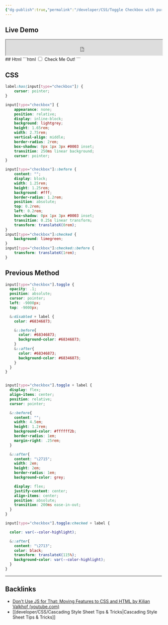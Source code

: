 ```yaml
---
{"dg-publish":true,"permalink":"/developer/CSS/Toggle Checkbox with pure CSS Html/","tags":["css","style","html","scss","no_js"],"created":"2024-02-29T22:19:55.811-06:00","updated":"2024-08-23T10:15:51.046-05:00"}
---
```


## Live Demo
<iframe src="https://assets.tawtaw.site/tawtaw/checkbox/index.html" width="100%" height="50"></iframe>
## Html
```html
<label>
	<input type="checkbox" />
	<span> Check Me Out! </span>
</label>
```

## CSS
```css
label:has(input[type="checkbox"]) {
	cursor: pointer;
}

input[type="checkbox"] {
	appearance: none;
	position: relative;
	display: inline-block;
	background: lightgrey;
	height: 1.65rem;
	width: 2.75rem;
	vertical-align: middle;
	border-radius: 2rem;
	box-shadow: 0px 1px 3px #0003 inset;
	transition: 250ms linear background;
	cursor: pointer;
}

input[type="checkbox"]::before {
	content: "";
	display: block;
	width: 1.25rem;
	height: 1.25rem;
	background: #fff;
	border-radius: 1.2rem;
	position: absolute;
	top: 0.2rem;
	left: 0.2rem;
	box-shadow: 0px 1px 3px #0003 inset;
	transition: 0.25s linear transform;
	transform: translateX(0rem);
}
input[type="checkbox"]:checked {
	background: limegreen;
}
input[type="checkbox"]:checked::before {
	transform: translateX(1rem);
}

```
## Previous Method

```scss
input[type="checkbox"].toggle {
  opacity: .1;
  position: absolute;
  cursor: pointer;
  left: -9000px;
  top: -9000px;

  &:disabled + label {
    color: #68346873;

    &::before{
      color: #68346873;
      background-color: #68346873;
    }
    &::after{
      color: #68346873;
      background-color: #68346873;
    }
  }
}


input[type="checkbox"].toggle + label {
  display: flex;
  align-items: center;
  position: relative;
  cursor: pointer;

  &::before{
    content: "";
    width: 4.5em;
    height: 1.2rem;
    background-color: #ffffff2b;
    border-radius: 1em;
    margin-right: .25rem;
  }

  &::after{
    content: "\2715";
    width: 2em;
    height: 2em;
    border-radius: 1em;
    background-color: grey;

    display: flex;
    justify-content: center;
    align-items: center;
    position: absolute;
    transition: 200ms ease-in-out;
  }
}

input[type="checkbox"].toggle:checked + label {

  color: var(--color-highlight);

  &::after{
    content: "\2713";
    color: black;
    transform: translateX(115%);
    background-color: var(--color-highlight);
  }
}
```

---

## Backlinks
- [Don't Use JS for That: Moving Features to CSS and HTML by Kilian Valkhof (youtube.com)](https://www.youtube.com/watch?v=IP_rtWEMR0o)
- [[developer/CSS/Cascading Style Sheet Tips & Tricks\|Cascading Style Sheet Tips & Tricks]]